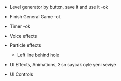 * Level generator by button, save it and use it -ok
* Finish General Game -ok
* Timer -ok

* Voice effects 
* Particle effects
  * Left line behind hole
* UI Effects, Animations, 3 sn saycak oyle yeni seviye
* UI Controls 

